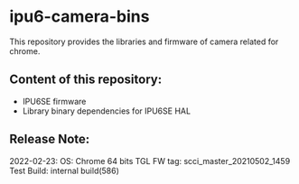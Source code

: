 # ipu6-camera-bins

This repository provides the libraries and firmware of camera related for chrome.

## Content of this repository:
* IPU6SE firmware
* Library binary dependencies for IPU6SE HAL

## Release Note:
2022-02-23:
OS:           Chrome 64 bits
TGL FW tag:   scci_master_20210502_1459
Test Build:   internal build(586)
